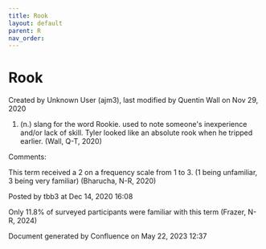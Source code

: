 ```yaml
---
title: Rook
layout: default
parent: R
nav_order:
---
```


# Rook

Created by  Unknown User (ajm3), last modified by  Quentin Wall on Nov 29, 2020

1. (n.) slang for the word Rookie. used to note someone's inexperience and/or lack of skill. Tyler looked like an absolute rook when he tripped earlier. (Wall, Q-T, 2020)

Comments:

This term received a 2 on a frequency scale from 1 to 3. (1 being unfamiliar, 3 being very familiar) (Bharucha, N-R, 2020) 

Posted by tbb3 at Dec 14, 2020 16:08

Only 11.8% of surveyed participants were familiar with this term (Frazer, N-R, 2024)

Document generated by Confluence on May 22, 2023 12:37


